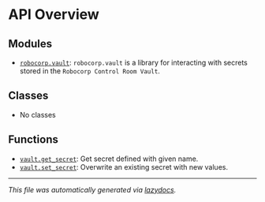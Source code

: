 <!-- markdownlint-disable -->

# API Overview

## Modules

- [`robocorp.vault`](./robocorp.vault.md#module-robocorpvault): `robocorp.vault` is a library for interacting with secrets stored in the ``Robocorp Control Room Vault``.

## Classes

- No classes

## Functions

- [`vault.get_secret`](./robocorp.vault.md#function-get_secret): Get secret defined with given name.
- [`vault.set_secret`](./robocorp.vault.md#function-set_secret): Overwrite an existing secret with new values.


---

_This file was automatically generated via [lazydocs](https://github.com/ml-tooling/lazydocs)._
